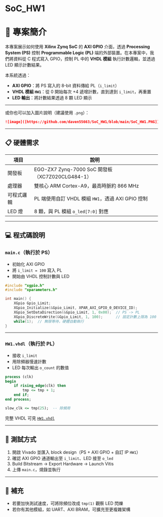 # SoC_HW1
# 🔧 專案簡介

本專案展示如何使用 **Xilinx Zynq SoC** 的 **AXI GPIO** 介面，透過 **Processing System (PS)** 控制 **Programmable Logic (PL)** 端的外部裝置。在本專案中，我們將資料從 C 程式寫入 GPIO，控制 PL 中的 **VHDL 模組** 執行計數邏輯，並透過 LED 顯示計數結果。

本系統透過：

- **AXI GPIO**：將 PS 寫入的 8-bit 資料傳給 PL（`i_limit`）
- **VHDL 模組 `HW1`**：從 0 開始每次 +4 遞增計數，直到達到 `i_limit`，再重置
- **LED 輸出**：將計數結果透過 8 顆 LED 顯示

---



或你也可以加入圖片說明（建議使用 `.png`）：

```md
![image]([https://github.com/daven55663/SoC_HW1/blob/main/SoC_HW1.PNG])
```

---

## 📋 硬體需求

| 項目         | 說明                                               |
|--------------|----------------------------------------------------|
| 開發板       | EGO-ZX7 Zynq-7000 SoC 開發板（XC7Z020CLG484-1）     |
| 處理器       | 雙核心 ARM Cortex-A9，最高時脈約 866 MHz           |
| 可程式邏輯   | PL 端使用自訂 VHDL 模組 `HW1`，透過 AXI GPIO 控制   |
| LED 燈       | 8 顆，與 PL 模組 `o_led[7:0]` 對應                    |

---

## 💻 程式碼說明

### `main.c`（執行於 PS）

- 初始化 AXI GPIO
- 將 `i_limit = 100` 寫入 PL
- 開始由 VHDL 控制計數與 LED

```c
#include "xgpio.h"
#include "xparameters.h"

int main() {
    XGpio Gpio_Limit;
    XGpio_Initialize(&Gpio_Limit, XPAR_AXI_GPIO_0_DEVICE_ID);
    XGpio_SetDataDirection(&Gpio_Limit, 1, 0x00);  // PS -> PL
    XGpio_DiscreteWrite(&Gpio_Limit, 1, 100);      // 設定計數上限為 100
    while(1);  // 無限等待，硬體自動執行
}
```

---

### `HW1.vhdl`（執行於 PL）

- 接收 `i_limit`
- 用除頻器慢速計數
- LED 每次輸出 `o_count` 的數值

```vhdl
process (clk)
begin
    if rising_edge(clk) then
        tmp <= tmp + 1;
    end if;
end process;

slow_clk <= tmp(25);  -- 除頻用
```

完整 VHDL 可見 [`HW1.vhdl`](./src/HW1.vhdl)

---

## 🧪 測試方式

1. 開啟 Vivado 並匯入 block design（PS + AXI GPIO + 自訂 IP `HW1`）
2. 確認 AXI GPIO 通道輸出至 `i_limit`、LED 接至 `o_led`
3. Build Bitstream → Export Hardware → Launch Vitis
4. 上傳 `main.c`，燒錄並執行

---

## 📎 補充

- 若要加快測試速度，可將除頻位改成 `tmp(1)` 觀察 LED 閃爍
- 若你有其他模組，如 UART、AXI BRAM，可擴充至更複雜架構
